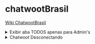 # chatwootBrasil

[Wiki ChatwootBrasil](https://github.com/ssteeltm/chatwootBrasil/wiki)



<details>
<summary>Exibir aba TODOS apenas para Admin's</summary>



```bash
sudo -i -u chatwoot
```

```bash
mv /home/chatwoot/chatwoot/app/javascript/dashboard/components/ChatList.vue /home/chatwoot/chatwoot/app/javascript/dashboard/components/ChatList.vue.old
wget -O /home/chatwoot/chatwoot/app/javascript/dashboard/components/ChatList.vue https://raw.githubusercontent.com/ssteeltm/chatwootBrasil/main/ChatList.vue 
```

```bash
cd chatwoot
rake assets:precompile RAILS_ENV=production
exit
```

```bash
systemctl restart chatwoot.target
```

</details>



<details>
<summary>Chatwoot Desconectando</summary>


### Setar no /home/chatwoot/chatwoot/.env
```bash
RACK_TIMEOUT_SERVICE_TIMEOUT=0
```

```bash
systemctl restart chatwoot.target
```

</details>
